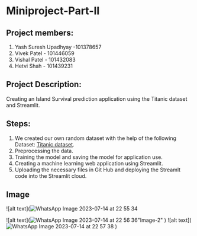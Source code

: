 # Miniproject-Part-II

## Project members:
1. Yash Suresh Upadhyay -101378657
2. Vivek Patel - 101446059
3. Vishal Patel - 101432083
4. Hetvi Shah - 101439231

## Project Description:
Creating an Island Survival prediction application using the Titanic dataset and Streamlit.

## Steps:
1. We created our own random dataset with the help of the following Dataset: [Titanic dataset](https://www.kaggle.com/datasets/brendan45774/test-file).
2. Preprocessing the data.
3. Training the model and saving the model for application use.
4. Creating a machine learning web application using Streamlit.
5. Uploading the necessary files in Git Hub and deploying the Streamlt code into the Streamlit cloud.

## Image
![alt text](![WhatsApp Image 2023-07-14 at 22 55 34](https://github.com/vpatel2398/Miniproject-Part-II/assets/39990761/8e1dc461-a6b4-4d30-973b-5b50bc01064e "Image-1")

![alt text](![WhatsApp Image 2023-07-14 at 22 56 36](https://github.com/vpatel2398/Miniproject-Part-II/assets/39990761/72ed48ab-ed4c-4805-96a9-919bba2ef872)"Image-2"
)
![alt text](![WhatsApp Image 2023-07-14 at 22 57 38](https://github.com/vpatel2398/Miniproject-Part-II/assets/39990761/bdff1403-c926-4b8f-97dc-1f58d420b468 "Image-3")
)
